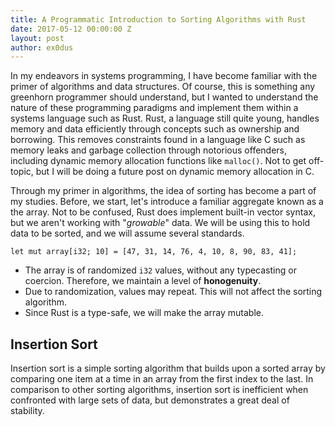 ```yaml
---
title: A Programmatic Introduction to Sorting Algorithms with Rust
date: 2017-05-12 00:00:00 Z
layout: post
author: ex0dus
---
```


In my endeavors in systems programming, I have become familiar with the primer of 
algorithms and data structures. Of course, this is something any greenhorn 
programmer should understand, but I wanted to understand the nature of these programming
paradigms and implement them within a systems language such as Rust. Rust, a language 
still quite young, handles memory and data efficiently through concepts such
as ownership and borrowing. This removes constraints found in a language like C such as memory leaks and garbage collection through notorious offenders, including dynamic memory allocation functions like `malloc()`. Not to get off-topic, but I will be doing a future post on dynamic memory allocation in C.

Through my primer in algorithms, the idea of sorting has become a part of my studies. Before, we start, let's introduce a familiar aggregate known as a the array. Not to be confused, Rust does implement built-in vector syntax, but we aren't working with "_growable_" data. We will be using this to hold data to be sorted, and we will assume several standards. 

    let mut array[i32; 10] = [47, 31, 14, 76, 4, 10, 8, 90, 83, 41];

* The array is of randomized `i32` values, without any typecasting or coercion. Therefore, we maintain a level of __honogenuity__. 
* Due to randomization, values may repeat. This will not affect the sorting algorithm.
* Since Rust is a type-safe, we will make the array mutable.

## Insertion Sort

Insertion sort is a simple sorting algorithm that builds upon a sorted array by comparing one item at a time in an array from the first index to the last. In comparison to other sorting algorithms, insertion sort is inefficient when confronted with large sets of data, but demonstrates a great deal of stability. 


